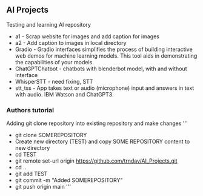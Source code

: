 ## AI Projects

Testing and learning AI repository

* a1 - Scrap website for images and add caption for images
* a2 - Add caption to images in local directory
* Gradio - Gradio interfaces simplifies the process of building interactive web demos for machine learning models. This tool aids in demonstrating the capabilities of your models.
* ChatGPTChatbot - chatbots with blenderbot model, with and without interface
* WhisperSTT - need fixing, STT
* stt_tss - App takes text or audio (microphone) input and answers in text with audio. IBM Watson and ChatGPT3.

### Authors tutorial
Adding git clone repository into existing repository and make changes
'''
* git clone SOMEREPOSITORY
* Create new directory (TEST) and copy SOME REPOSITORY content to new directory
* cd TEST
* git remote set-url origin https://github.com/trndav/AI_Projects.git
* cd ..
* git add TEST
* git commit -m "Added SOMEREPOSITORY"
* git push origin main
'''
